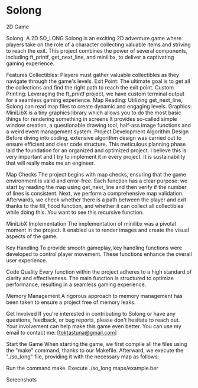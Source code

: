 # Solong
2D Game



Solong: A 2D SO_LONG
Solong is an exciting 2D adventure game where players take on the role of a character collecting valuable items and striving to reach the exit. This project combines the power of several components, including ft_printf, get_next_line, and minilibx, to deliver a captivating gaming experience.

Features
Collectibles: Players must gather valuable collectibles as they navigate through the game's levels.
Exit Point: The ultimate goal is to get all the collections and find the right path to reach the exit point.
Custom Printing: Leveraging the ft_printf project, we have custom terminal output for a seamless gaming experience.
Map Reading: Utilizing get_next_line, Solong can read map files to create dynamic and engaging levels.
Graphics: MiniLibX is a tiny graphics library which allows you to do the most basic things for rendering something in screens It provides so-called simple window creation, a questionable drawing tool, half-ass image functions and a weird event management system.
Project Development
Algorithm Design
Before diving into coding, extensive algorithm design was carried out to ensure efficient and clear code structure. This meticulous planning phase laid the foundation for an organized and optimized project.
I believe this is very important and I try to implement it in every project. It is sustainability that will really make me an engineer.

Map Checks
The project begins with map checks, ensuring that the game environment is valid and error-free.
Each function has a clear purpose: we start by reading the map using get_next_line and then verify if the number of lines is consistent. Next, we perform a comprehensive map validation.
Afterwards, we check whether there is a path between the player and exit thanks to the fill_flood function, and whether it can collect all collectibles while doing this.
You want to see this recursive function.

MiniLibX Implementation
The implementation of minilibx was a pivotal moment in the project. It enabled us to render images and create the visual aspects of the game.

Key Handling
To provide smooth gameplay, key handling functions were developed to control player movement. These functions enhance the overall user experience.

Code Quality
Every function within the project adheres to a high standard of clarity and effectiveness. The main function is structured to optimize performance, resulting in a seamless gaming experience.

Memory Management
A rigorous approach to memory management has been taken to ensure a project free of memory leaks.

Get Involved
If you're interested in contributing to Solong or have any questions, feedback, or bug reports, please don't hesitate to reach out. Your involvement can help make this game even better.
You can use my email to contact me: [toktastuna@gmail.com]

Start the Game
When starting the game, we first compile all the files using the "make" command, thanks to our Makefile. Afterward, we execute the "./so_long" file, providing it with the necessary map as follows:

Run the command make.
Execute ./so_long maps/example.ber


Screenshots



